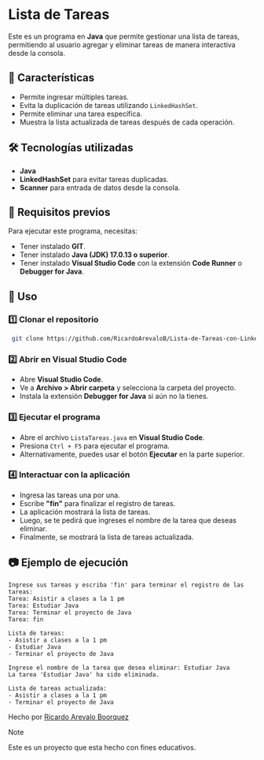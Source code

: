 # Lista de Tareas

Este es un programa en **Java** que permite gestionar una lista de tareas, permitiendo al usuario agregar y eliminar tareas de manera interactiva desde la consola.

## 🚀 Características
- Permite ingresar múltiples tareas.
- Evita la duplicación de tareas utilizando `LinkedHashSet`.
- Permite eliminar una tarea específica.
- Muestra la lista actualizada de tareas después de cada operación.

## 🛠️ Tecnologías utilizadas
- **Java**
- **LinkedHashSet** para evitar tareas duplicadas.
- **Scanner** para entrada de datos desde la consola.

## 📌 Requisitos previos
Para ejecutar este programa, necesitas:
- Tener instalado **GIT**.
- Tener instalado **Java (JDK) 17.0.13 o superior**.
- Tener instalado **Visual Studio Code** con la extensión **Code Runner** o **Debugger for Java**.

## 📖 Uso
### 1️⃣ Clonar el repositorio
```bash
 git clone https://github.com/RicardoArevaloB/Lista-de-Tareas-con-LinkedHashSet.git
```

### 2️⃣ Abrir en Visual Studio Code
- Abre **Visual Studio Code**.
- Ve a **Archivo > Abrir carpeta** y selecciona la carpeta del proyecto.
- Instala la extensión **Debugger for Java** si aún no la tienes.

### 3️⃣ Ejecutar el programa
- Abre el archivo `ListaTareas.java` en **Visual Studio Code**.
- Presiona `Ctrl + F5` para ejecutar el programa.
- Alternativamente, puedes usar el botón **Ejecutar** en la parte superior.

### 4️⃣ Interactuar con la aplicación
- Ingresa las tareas una por una.
- Escribe **"fin"** para finalizar el registro de tareas.
- La aplicación mostrará la lista de tareas.
- Luego, se te pedirá que ingreses el nombre de la tarea que deseas eliminar.
- Finalmente, se mostrará la lista de tareas actualizada.

## 📷 Ejemplo de ejecución
```
Ingrese sus tareas y escriba 'fin' para terminar el registro de las tareas:
Tarea: Asistir a clases a la 1 pm 
Tarea: Estudiar Java
Tarea: Terminar el proyecto de Java 
Tarea: fin

Lista de tareas:
- Asistir a clases a la 1 pm 
- Estudiar Java
- Terminar el proyecto de Java

Ingrese el nombre de la tarea que desea eliminar: Estudiar Java
La tarea 'Estudiar Java' ha sido eliminada.

Lista de tareas actualizada:
- Asistir a clases a la 1 pm 
- Terminar el proyecto de Java
```

Hecho por [Ricardo Arevalo Boorquez](https://github.com/RicardoArevaloB)

>[!NOTE]
>Este es un proyecto que esta hecho con fines educativos.

